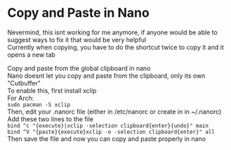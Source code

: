 # Copy and Paste in Nano  

Nevermind, this isnt working for me anymore, if anyone would be able to suggest ways to fix it that would be very helpful  
Currently when copying, you have to do the shortcut twice to copy it and it opens a new tab  


Copy and paste from the global clipboard in nano  
Nano doesnt let you copy and paste from the clipboard, only its own "Cutbuffer"  
To enable this, first install xclip  
For Arch:  
`sudo pacman -S xclip`  
Then, edit your .nanorc file (either in /etc/nanorc or create in in ~/.nanorc)  
Add these two lines to the file  
`bind ^c "{execute}|xclip -selection clipboard{enter}{undo}" main`  
`bind ^V "{paste}{execute}xclip -o -selection clipboard{enter}" all`  
Then save the file and now you can copy and paste properly in nano  
